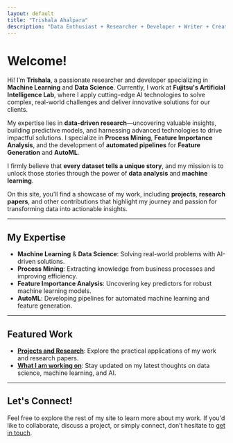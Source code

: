 ```yaml
---
layout: default
title: "Trishala Ahalpara"
description: "Data Enthusiast + Researcher + Developer + Writer + Creator 😊"
---
```


# Welcome!

Hi! I’m **Trishala**, a passionate researcher and developer specializing in **Machine Learning** and **Data Science**. Currently, I work at **Fujitsu's Artificial Intelligence Lab**, where I apply cutting-edge AI technologies to solve complex, real-world challenges and deliver innovative solutions for our clients.

My expertise lies in **data-driven research**—uncovering valuable insights, building predictive models, and harnessing advanced technologies to drive impactful solutions. I specialize in **Process Mining**, **Feature Importance Analysis**, and the development of **automated pipelines** for **Feature Generation** and **AutoML**.

I firmly believe that **every dataset tells a unique story**, and my mission is to unlock those stories through the power of **data analysis** and **machine learning**.

On this site, you’ll find a showcase of my work, including **projects**, **research papers**, and other contributions that highlight my journey and passion for transforming data into actionable insights.

---

## My Expertise

- **Machine Learning** & **Data Science**: Solving real-world problems with AI-driven solutions.
- **Process Mining**: Extracting knowledge from business processes and improving efficiency.
- **Feature Importance Analysis**: Uncovering key predictors for robust machine learning models.
- **AutoML**: Developing pipelines for automated machine learning and feature generation.

---

## Featured Work

- **[Projects and Research](projects.md)**: Explore the practical applications of my work and research papers.
- **[What I am working on](current.md)**: Stay updated on my latest thoughts on data science, machine learning, and AI.

---

## Let's Connect!

Feel free to explore the rest of my site to learn more about my work. If you'd like to collaborate, discuss a project, or simply connect, don’t hesitate to [get in touch](https://www.linkedin.com/in/tahalpara/).



